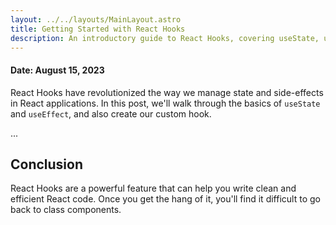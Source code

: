 ```yaml
---
layout: ../../layouts/MainLayout.astro
title: Getting Started with React Hooks
description: An introductory guide to React Hooks, covering useState, useEffect, and custom hooks.
---
```


#### Date: August 15, 2023

React Hooks have revolutionized the way we manage state and side-effects in React applications. In this post, we'll walk through the basics of `useState` and `useEffect`, and also create our custom hook.

...

## Conclusion

React Hooks are a powerful feature that can help you write clean and efficient React code. Once you get the hang of it, you'll find it difficult to go back to class components.
